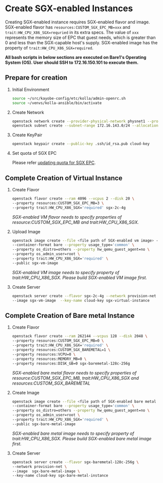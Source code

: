 # Create SGX-enabled Instances

Creating SGX-enabled instance requires SGX-enabled flavor and image.
SGX-enabled flavor has `resources:CUSTOM_SGX_EPC_MB=xxx` and
`trait:HW_CPU_X86_SGX=requried` in its extra specs. The value of `xxx`
represents the memory size of EPC that guest needs, which is greater than 0 and
less than the SGX-capable host's supply. SGX-enabled image has the property
of `trait:HW_CPU_X86_SGX=required`.

**All bash scripts in below sections are executed on Bare1's Operating System (OS).
User should SSH to 172.16.150.101 to execute them.**

## Prepare for creation

1. Initial Environment

    ```bash
    source ~/src/kayobe-config/etc/kolla/admin-openrc.sh
    source ~/venvs/kolla-ansible/bin/activate
    ```

2. Create Network

    ```bash
    openstack network create --provider-physical-network physnet1 --provider-network-type vlan  --provider-segment 143 --share --enable-port-security provision-net
    openstack subnet create --subnet-range 172.16.143.0/24 --allocation-pool start=172.16.143.221,end=172.16.143.230 --network provision-net provision-net-sub
    ```

3. Create KeyPair

    ```bash
    openstack keypair create --public-key .ssh/id_rsa.pub cloud-key 
    ```

4. Set quota of SGX EPC

   Please refer [updating quota for SGX EPC](./client_quota.md). 

## Complete Creation of Virtual Instance

1. Create Flavor

    ```bash
    openstack flavor create --ram 4096 --vcpus 2 --disk 20 \
    --property resources:CUSTOM_SGX_EPC_MB=3 \
    --property trait:HW_CPU_X86_SGX='required' sgx-2c-4g
    ```

    *SGX-enabled VM flavor needs to specify properties of resource:CUSTOM_SGX_EPC_MB and trait:HW_CPU_X86_SGX.*


2. Upload Image

    ```bash
    openstack image create --file <file path of SGX-enabled vm image> --disk-format qcow2 \
    --container-format bare --property usage_type='common' \
    --property os_distro=others --property hw_qemu_guest_agent=no \
    --property os_admin_user=root \
    --property trait:HW_CPU_X86_SGX='required' \
    --public sgx-vm-image
    ```
   
    *SGX-enabled VM image needs to specify property of trait:HW_CPU_X86_SGX.
     Please build SGX-enabled VM image first.*

3. Create Server

    ```bash
    openstack server create --flavor sgx-2c-4g --network provision-net \
    --image sgx-vm-image  --key-name cloud-key sgx-virtual-instance
    ```

## Complete Creation of Bare metal Instance

1. Create Flavor

    ```bash
    openstack flavor create --ram 262144 --vcpus 128 --disk 2048 \
    --property resources:CUSTOM_SGX_EPC_MB=0 \
    --property trait:HW_CPU_X86_SGX='required' \
    --property resources:CUSTOM_SGX_BAREMETAL=1 \
    --property resources:VCPU=0 \
    --property resources:MEMORY_MB=0 \
    --property resources:DISK_GB=0 sgx-baremetal-128c-256g
    ```

    *SGX-enabled bare metal flavor needs to specify properties of resource:CUSTOM_SGX_EPC_MB, 
     trait:HW_CPU_X86_SGX and resources:CUSTOM_SGX_BAREMETAL*

2. Create Image

    ```bash
    openstack image create --file <file path of SGX-enabled bare metal image> --disk-format qcow2 \
    --container-format bare --property usage_type='common' \
    --property os_distro=others --property hw_qemu_guest_agent=no \
    --property os_admin_user=root \
    --property trait:HW_CPU_X86_SGX='required' \
    --public sgx-bare-metal-image
    ```

    *SGX-enabled bare metal image needs to specify property of trait:HW_CPU_X86_SGX.
     Please build SGX-enabled bare metal image first.*

3. Create Server

    ```bash
    openstack server create --flavor sgx-baremetal-128c-256g \
    --network provision-net \
    --image  sgx-bare-metal-image \
    --key-name cloud-key sgx-bare-metal-instance
    ```
